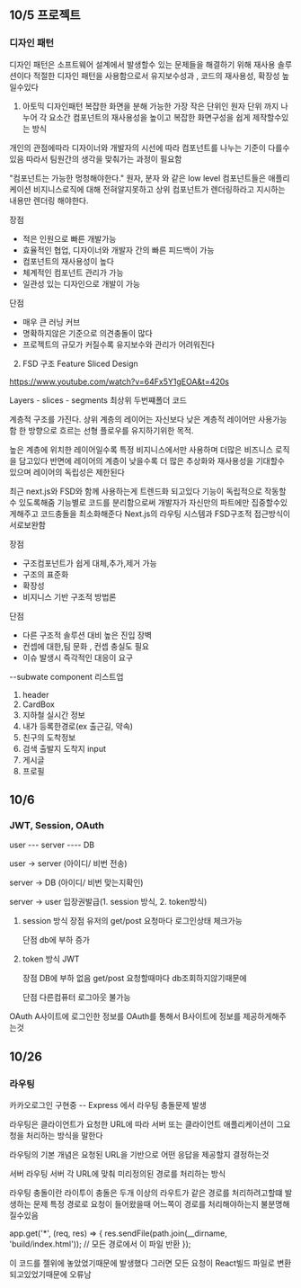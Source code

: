 ## 10/5 프로젝트
### 디자인 패턴
디자인 패턴은 소프트웨어  설계에서 발생할수 있는 문제들을 해결하기 위해 재사용 솔루션이다
적절한 디자인 패턴을 사용함으로서 유지보수성과 , 코드의 재사용성, 확장성 높일수있다

1. 아토믹 디자인패턴
복잡한 화면을 분해 가능한 가장 작은 단위인 원자 단위 까지 나누어 각 요소간 컴포넌트의 재사용성을 높이고 복잡한 화면구성을 쉽게 제작할수있는 방식

개인의 관점에따라 디자이너와 개발자의 시선에 따라 컴포넌트를 나누는 기준이 다를수있음 
따라서 팀원간의 생각을 맞춰가는 과정이 필요함

"컴포넌트는 가능한 멍청해야한다."
원자, 분자 와 같은 low level 컴포넌트들은 애플리케이션 비지니스로직에 대해 전혀알지못하고
상위 컴포넌트가 렌더링하라고 지시하는 내용만 렌더링 해야한다.

장점
- 적은 인원으로 빠른 개발가능
- 효율적인 협업, 디자이너와 개발자 간의 빠른 피드백이 가능
- 컴포넌트의 재사용성이 높다
- 체계적인 컴포넌트 관리가 가능
- 일관성 있는 디자인으로 개발이 가능

단점 
- 매우 큰 러닝 커브
- 명확하지않은 기준으로 의견충돌이 많다
- 프로젝트의 규모가 커질수록 유지보수와 관리가 어려워진다

2. FSD 구조 Feature Sliced Design

https://www.youtube.com/watch?v=64Fx5Y1gEOA&t=420s

Layers - slices - segments
최상위     두번쨰폴더   코드

계층적 구조를 가진다. 
상위 계층의 레이어는 자신보다 낮은 계층적 레이어만 사용가능함
한 방향으로 흐르는 선형 플로우를 유지하기위한 목적.

높은 계층에 위치한 레이어일수록 특정 비지니스에서만 사용하며 더많은 비즈니스 로직을 담고있다 
반면에 레이어의 계층이 낮을수록 더 많은 추상화와 재사용성을 기대할수 있으며 레이어의 독립성은 제한된다

최근 next.js와 FSD와 함께 사용하는게 트렌드화 되고있다 
기능이 독립적으로 작동할수 있도록해줌
기능별로 코드를 분리함으로써 개발자가 자신만의 파트에만 집중할수있게해주고 코드충돌을 최소화해준다
Next.js의 라우팅 시스템과 FSD구조적 접근방식이 서로보완함

장점
- 구조컴포넌트가 쉽게 대체,추가,제거 가능
- 구조의 표준화
- 확장성
- 비지니스 기반 구조적 방법론

단점
- 다른 구조적 솔루션 대비 높은 진입 장벽
- 컨셉에 대한,팀 문화 , 컨셉 충실도 필요
- 이슈 발생시 즉각적인 대응이 요구 


--subwate 
component 리스트업
1. header
2. CardBox
3. 지하철 실시간 정보 
4. 내가 등록한경로(ex 출근길, 약속) 
5. 친구의 도착정보 
6. 검색 출발지 도착지 input
7. 게시글
8. 프로필






## 10/6
### JWT, Session, OAuth 
user --- server ---- DB

user -> server 
(아이디/ 비번 전송)

server -> DB
(아이디/ 비번 맞는지확인)

server -> user 
입장권발급(1. session 방식, 2. token방식)

1. session 방식
    장점 
    유저의 get/post 요청마다 
    로그인상태 체크가능

    단점 
    db에 부하 증가
2. token 방식
    JWT 
    
    장점
    DB에 부하 없음
    get/post 요청할때마다 db조회하지않기때문에

    단점
    다른컴퓨터 로그아웃 불가능

OAuth
A사이트에 로그인한 정보를 OAuth를 통해서 B사이트에 정보를 제공하게해주는것

## 10/26
### 라우팅 
카카오로그인 구현중 -- Express 에서 라우팅 충돌문제 발생

라우팅은 클라이언트가 요청한 URL에 따라 서버 또는 클라이언트 애플리케이션이 그요청을 처리하는 방식을 말한다

라우팅의 기본 개념은 요청된 URL을 기반으로 어떤 응답을 제공할지 결정하는것

서버 라우팅
서버 각 URL에 맞춰 미리정의된 경로를 처리하는 방식


라우팅 충돌이란
라이투이 충돌은 두개 이상의 라우트가 같은 경로를 처리하려고할떄  발생하는 문제 
특정 경로로 요청이 들어왔을때 어느쪽이 경로를 처리해야하는지 불분명해질수있음


app.get('*', (req, res) => {
  res.sendFile(path.join(__dirname, 'build/index.html')); // 모든 경로에서 이 파일 반환
});

이 코드를 젤위에 놓았었기때문에 발생했다
그러면 모든 요청이 React빌드 파일로 변환되고있었기때문에 오류남